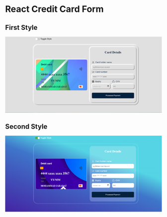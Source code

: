 # React Credit Card Form

## First Style

![card-1](./image/card-1.PNG)

## Second Style

![card-2](./image/card-2.PNG)
